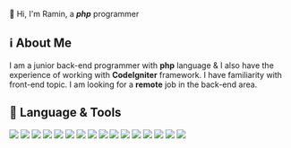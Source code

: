 

🌷 Hi, I'm Ramin, a ***php*** programmer

## ℹ️ About Me
I am a junior back-end programmer with **php** language & I also have the experience of working with **CodeIgniter** framework. I have familiarity with front-end topic.
I am looking for a **remote** job in the back-end area.

## 🔧 Language & Tools

<img src="https://img.shields.io/badge/PHP-BackEnd-555555?logo=php&logoColor=ff0000&labelColor=0000ee"> <img src="https://img.shields.io/badge/MYSQL-DB-555555?logo=mysql&logoColor=ff0000&labelColor=0000ee"> <img src="https://img.shields.io/badge/CodeIgniter-FrameWork-555555?logo=codeIgniter&logoColor=ff0000&labelColor=0000ee"> <img src="https://img.shields.io/badge/MVC-0000ee"> <img src="https://img.shields.io/badge/OOP-0000ee"> <img src="https://img.shields.io/badge/Git-VCS-555555?logo=git&logoColor=ff0000&labelColor=0000ee"> <img src="https://img.shields.io/badge/GitHub-0000ee?logo=gitHub&logoColor=ff0000"> <img src="https://img.shields.io/badge/HTML-FrontEnd-555555?logo=html5&logoColor=ff0000&labelColor=0000ee"> <img src="https://img.shields.io/badge/CSS-FrontEnd-555555?logo=css3&logoColor=ff0000&labelColor=0000ee"> <img src="https://img.shields.io/badge/JS-FrontEnd-555555?logo=javaScript&logoColor=ff0000&labelColor=0000ee"> <img src="https://img.shields.io/badge/jQuery-FrontEnd-555555?logo=jQuery&logoColor=ff0000&labelColor=0000ee"> <img src="https://img.shields.io/badge/W3CSS-FrameWork-555555?labelColor=0000ee"> <img src="https://img.shields.io/badge/NetBeans-IDE-555555?logo=apachenetbeanside&logoColor=ff0000&labelColor=0000ee"> <img src="https://img.shields.io/badge/Eclipce-IDE-555555?logo=eclipseide&logoColor=ff0000&labelColor=0000ee"> <img src="https://img.shields.io/badge/Linux-OS-555555?logo=linux&logoColor=ff0000&labelColor=0000ee"> <img src="https://img.shields.io/badge/Ubuntu-OS-555555?logo=ubuntu&logoColor=ff0000&labelColor=0000ee">
